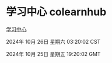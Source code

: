 # 学习中心 colearnhub
[学习中心](http://219.139.197.74:56308/colearnhub/)

2024年 10月 26日 星期六 03:20:02 CST

2024年 10月 25日 星期五 19:20:02 GMT
